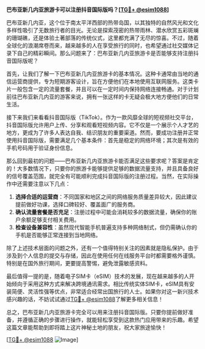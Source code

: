 **巴布亚新几内亚旅游卡可以注册抖音国际版吗？[[TG💪+ @esim1088](https://t.me/s/esim1088)]**

巴布亚新几内亚，这个位于南太平洋西部的热带岛国，以其独特的自然风光和文化多样性吸引了无数旅行者的目光。无论是探索茂密的热带雨林、潜水欣赏五彩斑斓的珊瑚礁，还是体验土著部落的传统仪式，这里都充满了无尽的惊喜。不过，随着全球化的浪潮席卷而来，越来越多的人在享受旅行的同时，也希望通过社交媒体记录下自己的精彩瞬间。那么问题来了：巴布亚新几内亚旅游卡是否能够支持注册抖音国际版呢？

首先，让我们了解一下巴布亚新几内亚旅游卡的基本情况。这种卡通常由当地的通信运营商提供，专为短期游客设计，旨在方便他们在本地使用互联网服务。这类卡片一般包含一定的流量套餐，并且可以在一定时间内保持网络连接畅通。对于计划前往巴布亚新几内亚的游客来说，拥有一张这样的卡无疑会极大地方便他们的日常生活。

接下来我们来看看抖音国际版（TikTok）。作为一款风靡全球的短视频社交平台，抖音国际版允许用户上传、分享和观看短视频内容。它不仅是一个展示个人才艺的地方，更成为了许多人表达自我、结识朋友的重要渠道。然而，要成功注册并正常使用抖音国际版，需要满足几个基本条件：首先是稳定的网络环境；其次是有效的手机号码用于验证身份信息。

那么回到最初的问题——巴布亚新几内亚旅游卡能否满足这些要求呢？答案是肯定的！大多数情况下，只要你的旅游卡能够提供足够的数据流量支持，并且具备良好的信号覆盖范围，就完全有可能顺利完成抖音国际版的注册过程。当然，在实际操作中还需要注意以下几点：

1. **选择合适的运营商**：不同国家和地区之间的网络服务质量差异较大，因此建议提前做好功课，选择口碑较好、覆盖面广的服务商。
2. **确认流量套餐是否充足**：注册过程中可能会消耗较多的数据流量，确保你的账户余额足够支付相关费用。
3. **检查设备兼容性**：虽然现代智能手机普遍支持多种网络制式，但仍需确认你的手机是否能够正常连接到当地网络。

除了上述技术层面的问题之外，还有一个值得特别关注的因素就是隐私保护。由于涉及到个人信息的提交与存储，因此在使用任何在线服务平台时都需要格外谨慎。特别是在国外旅行期间，更要提高警惕，避免泄露敏感资料。

最后值得一提的是，随着电子SIM卡（eSIM）技术的发展，现在越来越多的人开始倾向于采用这种方式来解决跨境通讯需求。相比传统实体SIM卡，eSIM具有安装简便、灵活性强等优点，非常适合经常出国旅行的人士。如果你对这一新兴技术感兴趣的话，不妨试试通过[TG💪+ @esim1088](https://t.me/s/esim1088)了解更多相关信息！

总之，巴布亚新几内亚旅游卡完全可以用来注册抖音国际版。只要你提前做好准备，并遵循正确的步骤进行操作，就能轻松享受到这款热门应用带来的乐趣。希望这篇文章能帮助到即将踏上这片神秘土地的朋友，祝大家旅途愉快！

[[TG💪+ @esim1088](https://t.me/s/esim1088) ![Image](https://i.postimg.cc/4NQfJmqS/Snipaste-2025-05-13-00-14-12.png)]